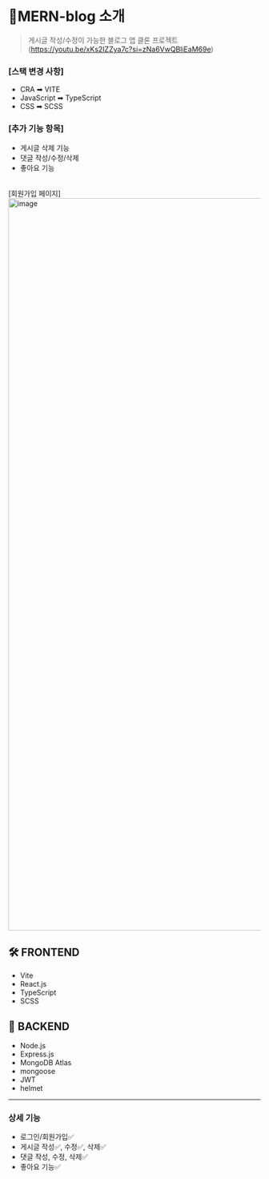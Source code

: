 # 📝MERN-blog 소개

> 게시글 작성/수정이 가능한 블로그 앱 클론 프로젝트<br/>
> (https://youtu.be/xKs2IZZya7c?si=zNa6VwQBliEaM69e)<br/>



### [스택 변경 사항]

- CRA ➡ VITE<br/>
- JavaScript ➡ TypeScript<br/>
- CSS ➡ SCSS<br>

### [추가 기능 항목]

- 게시글 삭제 기능
- 댓글 작성/수정/삭제
- 좋아요 기능

<br>
[회원가입 페이지]
<img width="2850" height="1462" alt="image" src="https://github.com/user-attachments/assets/864dbea8-60a0-4f6f-bfca-cb88ab7f4aa8" />



<br>

## 🛠 FRONTEND

- Vite
- React.js
- TypeScript
- SCSS

## 📡 BACKEND

- Node.js
- Express.js
- MongoDB Atlas
- mongoose
- JWT
- helmet

---

### 상세 기능

- 로그인/회원가입✅
- 게시글 작성✅, 수정✅, 삭제✅
- 댓글 작성, 수정, 삭제✅
- 좋아요 기능✅

